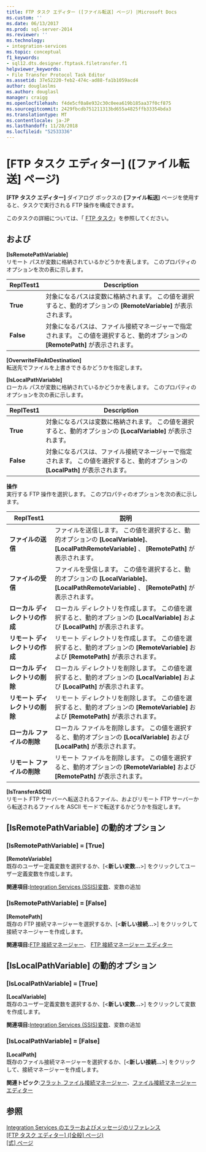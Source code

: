 ```yaml
---
title: FTP タスク エディター ([ファイル転送] ページ) |Microsoft Docs
ms.custom: ''
ms.date: 06/13/2017
ms.prod: sql-server-2014
ms.reviewer: ''
ms.technology:
- integration-services
ms.topic: conceptual
f1_keywords:
- sql12.dts.designer.ftptask.filetransfer.f1
helpviewer_keywords:
- File Transfer Protocol Task Editor
ms.assetid: 37e52220-feb2-474c-ad88-fa1b1059acd4
author: douglaslms
ms.author: douglasl
manager: craigg
ms.openlocfilehash: f4de5cf0a8e932c30c0eea619b185aa37f0cf875
ms.sourcegitcommit: 2429fbcdb751211313bd655a4825ffb33354bda3
ms.translationtype: MT
ms.contentlocale: ja-JP
ms.lasthandoff: 11/28/2018
ms.locfileid: "52533336"
---
```

# <a name="ftp-task-editor-file-transfer-page"></a>[FTP タスク エディター] ([ファイル転送] ページ)
  **[FTP タスク エディター]** ダイアログ ボックスの **[ファイル転送]** ページを使用すると、タスクで実行される FTP 操作を構成できます。  
  
 このタスクの詳細については、「 [FTP タスク](control-flow/ftp-task.md)」を参照してください。  
  
## <a name="options"></a>および  
 **[IsRemotePathVariable]**  
 リモート パスが変数に格納されているかどうかを表します。 このプロパティのオプションを次の表に示します。  
  
|ReplTest1|Description|  
|-----------|-----------------|  
|**True**|対象になるパスは変数に格納されます。 この値を選択すると、動的オプションの **[RemoteVariable]** が表示されます。|  
|**False**|対象になるパスは、ファイル接続マネージャーで指定されます。 この値を選択すると、動的オプションの **[RemotePath]** が表示されます。|  
  
 **[OverwriteFileAtDestination]**  
 転送先でファイルを上書きできるかどうかを指定します。  
  
 **[IsLocalPathVariable]**  
 ローカル パスが変数に格納されているかどうかを表します。 このプロパティのオプションを次の表に示します。  
  
|ReplTest1|Description|  
|-----------|-----------------|  
|**True**|対象になるパスは変数に格納されます。 この値を選択すると、動的オプションの **[LocalVariable]** が表示されます。|  
|**False**|対象になるパスは、ファイル接続マネージャーで指定されます。 この値を選択すると、動的オプションの **[LocalPath]** が表示されます。|  
  
 **操作**  
 実行する FTP 操作を選択します。 このプロパティのオプションを次の表に示します。  
  
|ReplTest1|説明|  
|-----------|-----------------|  
|**ファイルの送信**|ファイルを送信します。 この値を選択すると、動的オプションの **[LocalVariable]**、 **[LocalPathRemoteVariable]** 、 **[RemotePath]** が表示されます。|  
|**ファイルの受信**|ファイルを受信します。 この値を選択すると、動的オプションの **[LocalVariable]**、 **[LocalPathRemoteVariable]** 、 **[RemotePath]** が表示されます。|  
|**ローカル ディレクトリの作成**|ローカル ディレクトリを作成します。 この値を選択すると、動的オプションの **[LocalVariable]** および **[LocalPath]** が表示されます。|  
|**リモート ディレクトリの作成**|リモート ディレクトリを作成します。 この値を選択すると、動的オプションの **[RemoteVariable]** および **[RemotePath]** が表示されます。|  
|**ローカル ディレクトリの削除**|ローカル ディレクトリを削除します。 この値を選択すると、動的オプションの **[LocalVariable]** および **[LocalPath]** が表示されます。|  
|**リモート ディレクトリの削除**|リモート ディレクトリを削除します。 この値を選択すると、動的オプションの **[RemoteVariable]** および **[RemotePath]** が表示されます。|  
|**ローカル ファイルの削除**|ローカル ファイルを削除します。 この値を選択すると、動的オプションの **[LocalVariable]** および **[LocalPath]** が表示されます。|  
|**リモート ファイルの削除**|リモート ファイルを削除します。 この値を選択すると、動的オプションの **[RemoteVariable]** および **[RemotePath]** が表示されます。|  
  
 **[IsTransferASCII]**  
 リモート FTP サーバーへ転送されるファイル、およびリモート FTP サーバーから転送されるファイルを ASCII モードで転送するかどうかを指定します。  
  
## <a name="isremotepathvariable-dynamic-options"></a>[IsRemotePathVariable] の動的オプション  
  
### <a name="isremotepathvariable--true"></a>[IsRemotePathVariable] = [True]  
 **[RemoteVariable]**  
 既存のユーザー定義変数を選択するか、[\<**新しい変数...**>] をクリックしてユーザー定義変数を作成します。  
  
 **関連項目:**[Integration Services &#40;SSIS&#41;変数](integration-services-ssis-variables.md)、変数の追加  
  
### <a name="isremotepathvariable--false"></a>[IsRemotePathVariable] = [False]  
 **[RemotePath]**  
 既存の FTP 接続マネージャーを選択するか、[\<**新しい接続...**>] をクリックして接続マネージャーを作成します。  
  
 **関連項目:**[FTP 接続マネージャー](connection-manager/ftp-connection-manager.md)、 [FTP 接続マネージャー エディター](../../2014/integration-services/ftp-connection-manager-editor.md)  
  
## <a name="islocalpathvariable-dynamic-options"></a>[IsLocalPathVariable] の動的オプション  
  
### <a name="islocalpathvariable--true"></a>[IsLocalPathVariable] = [True]  
 **[LocalVariable]**  
 既存のユーザー定義変数を選択するか、[\<**新しい変数...**>] をクリックして変数を作成します。  
  
 **関連項目:**[Integration Services &#40;SSIS&#41;変数](integration-services-ssis-variables.md)、変数の追加  
  
### <a name="islocalpathvariable--false"></a>[IsLocalPathVariable] = [False]  
 **[LocalPath]**  
 既存のファイル接続マネージャーを選択するか、[\<**新しい接続...**>] をクリックして、接続マネージャーを作成します。  
  
 **関連トピック**:[フラット ファイル接続マネージャー](connection-manager/file-connection-manager.md)、[ファイル接続マネージャー エディター](../../2014/integration-services/file-connection-manager-editor.md)  
  
## <a name="see-also"></a>参照  
 [Integration Services のエラーおよびメッセージのリファレンス](../../2014/integration-services/integration-services-error-and-message-reference.md)   
 [[FTP タスク エディター] ([全般] ページ)](general-page-of-integration-services-designers-options.md)   
 [[式] ページ](expressions/expressions-page.md)  
  
  
